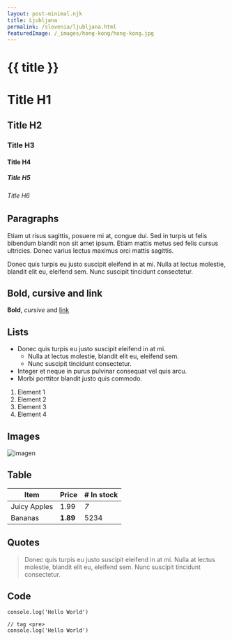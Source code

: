 ```yaml
---
layout: post-minimal.njk
title: Ljubljana
permalink: /slovenia/ljubljana.html
featuredImage: /_images/hong-kong/hong-kong.jpg
---
```


# {{ title }}

# Title H1
## Title H2
### Title H3
#### Title H4
##### Title H5
###### Title H6

## Paragraphs

Etiam ut risus sagittis, posuere mi at, congue dui. Sed in turpis ut felis bibendum blandit non sit amet ipsum. Etiam mattis metus sed felis cursus ultricies. Donec varius lectus maximus orci mattis sagittis.

Donec quis turpis eu justo suscipit eleifend in at mi. Nulla at lectus molestie, blandit elit eu, eleifend sem. Nunc suscipit tincidunt consectetur.

## Bold, cursive and link
**Bold**, _cursive_ and [link](https://www.11ty.dev/)

## Lists

- Donec quis turpis eu justo suscipit eleifend in at mi.
  - Nulla at lectus molestie, blandit elit eu, eleifend sem.
  - Nunc suscipit tincidunt consectetur.
- Integer et neque in purus pulvinar consequat vel quis arcu.
- Morbi porttitor blandit justo quis commodo.

1. Element 1
2. Element 2
3. Element 3
4. Element 4

## Images
![imagen](/_images/hong-kong/hong-kong.jpg)

## Table

| Item         | Price     | # In stock |
|--------------|-----------|------------|
| Juicy Apples | 1.99      | *7*        |
| Bananas      | **1.89**  | 5234       |

## Quotes

> Donec quis turpis eu justo suscipit eleifend in at mi. Nulla at lectus molestie, blandit elit eu, eleifend sem. Nunc suscipit tincidunt consectetur.

## Code

`console.log('Hello World')`

```
// tag <pre>
console.log('Hello World')
```
